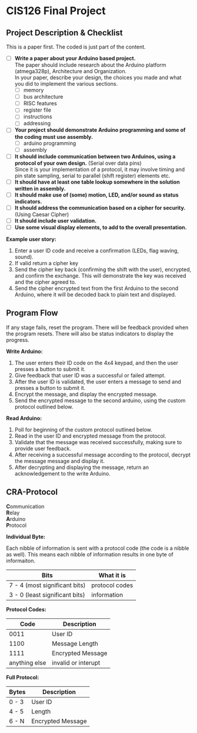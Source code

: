 # CIS126 Final Project

## Project Description & Checklist

This is a paper first. The coded is just part of the content.

- [ ] **Write a paper about your Arduino based project.**  
The paper should include research about the Arduino platform (atmega328p), Architecture and Organization.  
In your paper, describe your design, the choices you made and what you did to implement the various sections.
  - [ ] memory
  - [ ] bus architecture
  - [ ] RISC features
  - [ ] register file
  - [ ] instructions
  - [ ] addressing
- [ ] **Your project should demonstrate Arduino programming and some of the coding must use assembly.**
  - [ ] arduino programming
  - [ ] assembly
- [ ] **It should include communication between two Arduinos, using a protocol of your own design.** (Serial over data pins)  
Since it is your implementation of a protocol, it may involve timing and pin state sampling, serial to parallel (shift register) elements etc.
- [ ] **It should have at least one table lookup somewhere in the solution written in assembly.**
- [ ] **It should make use of (some) motion, LED, and/or sound as status indicators.**
- [ ] **It should address the communication based on a cipher for security.** (Using Caesar Cipher)
- [ ] **It should include user validation.**
- [ ] **Use some visual display elements, to add to the overall presentation.**

**Example user story:**
1. Enter a user ID code and receive a confirmation (LEDs, flag waving, sound).
2. If valid return a cipher key
3. Send the cipher key back (confirming the shift with the user), encrypted, and confirm the exchange. This will demonstrate the key was received and the cipher agreed to.
4. Send the cipher encrypted text from the first Arduino to the second Arduino, where it will be decoded back to plain text and displayed. 

## Program Flow

If any stage fails, reset the program. There will be feedback provided when the program resets. There will also be status indicators to display the progress.

**Write Arduino:**
1. The user enters their ID code on the 4x4 keypad, and then the user presses a button to submit it.
2. Give feedback that user ID was a successful or failed attempt.
3. After the user ID is validated, the user enters a message to send and presses a button to submit it.
4. Encrypt the message, and display the encrypted message.
5. Send the encrypted message to the second arduino, using the custom protocol outlined below.

**Read Arduino:**
1. Poll for beginning of the custom protocol outlined below.
2. Read in the user ID and encrypted message from the protocol.
3. Validate that the message was received successfully, making sure to provide user feedback.
4. After receiving a successful message according to the protocol, decrypt the message message and display it.
5. After decrypting and displaying the message, return an acknowledgement to the write Arduino.

## CRA-Protocol

**C**ommunication  
**R**elay  
**A**rduino  
**P**rotocol

**Individual Byte:**

Each nibble of information is sent with a protocol code (the code is a nibble as well). This means each nibble of information results in one byte of informaiton.

| Bits | What it is |
| --- | --- |
| 7 - 4 (most significant bits) | protocol codes |
| 3 - 0 (least significant bits) | information |

**Protocol Codes:**

| Code | Description |
| --- | --- |
| 0011 | User ID |
| 1100 | Message Length |
| 1111 | Encrypted Message |
| anything else | invalid or interupt |

**Full Protocol:**

| Bytes | Description |
| --- | --- |
| 0 - 3 | User ID |
| 4 - 5 | Length |
| 6 - N | Encrypted Message |
